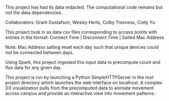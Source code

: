 This project has had its data redacted. The computational code remains but not the data dependencies.

Collaborators: Grant Gustafson, Wesley Herts, Colby Tresness, Cody Yu

This project took in as data csv files corresponding to access points with entries in the format:
Connect Time | Disconnect Time | Salted Mac Address

Note: Mac Address salting reset each day such that unique devices could not be connected between days.

Using Spark, this project ingested this input data to precompute count and flux data for any given day. 

This project is run by launching a Python SimpleHTTPServer in the root project directory which launches the web interface on localhost. A complex D3 visualization pulls from the precomputed data to animate movement across campus and provide an interactive view into movement patterns.